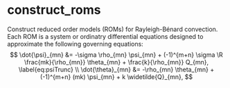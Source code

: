 # construct_roms
Construct reduced order models (ROMs) for Rayleigh-Bénard convection. Each ROM is a system or ordinatry differential equations designed to approximate the following governing  equations:
$$
    \dot{\psi}_{mn} &= -\sigma \rho_{mn} \psi_{mn} + (-1)^{m+n} \sigma \R \frac{mk}{\rho_{mn}} \theta_{mn} + \frac{k}{\rho_{mn}} Q_{mn}, \label{eq:psiTrunc} \\
     \dot{\theta}_{mn} &= -\rho_{mn} \theta_{mn} + (-1)^{m+n} (mk) \psi_{mn} + k \widetilde{Q}_{mn},
$$
